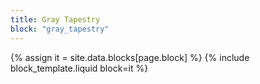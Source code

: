 ```yaml
---
title: Gray Tapestry
block: "gray_tapestry"
---
```


{% assign it = site.data.blocks[page.block] %}
{% include block_template.liquid block=it %}

